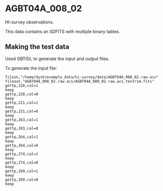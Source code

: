 # AGBT04A_008_02

HI-survey observations.

This data contains an SDFITS with multiple binary tables.


## Making the test data

Used GBTIDL to generate the input and output files.

To generate the input file:

```IDL
filein,"/home/dysh/example_data/hi-survey/data/AGBT04A_008_02.raw.acs"
fileout,"AGBT04A_008_02.raw.acs/AGBT04A_008_02.raw.acs.testrim.fits"
gettp,220,cal=1
keep
gettp,220,cal=0
keep
gettp,221,cal=1
keep
gettp,221,cal=0
keep
gettp,263,cal=1
keep
gettp,263,cal=0
keep
gettp,264,cal=1
keep
gettp,264,cal=0
keep
gettp,274,cal=1
keep
gettp,274,cal=0
keep
gettp,269,cal=1
keep
gettp,269,cal=0
keep
```
